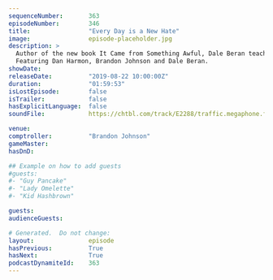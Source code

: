 ```yaml
---
sequenceNumber:       363
episodeNumber:        346
title:                "Every Day is a New Hate"
image:                episode-placeholder.jpg
description: >
  Author of the new book It Came from Something Awful, Dale Beran teaches us the history 4chan and 8chan. How did simple websites transform into centers of white nationalism, violence and tools of politics? 
  Featuring Dan Harmon, Brandon Johnson and Dale Beran.
showDate:             
releaseDate:          "2019-08-22 10:00:00Z"
duration:             "01:59:53"
isLostEpisode:        false
isTrailer:            false
hasExplicitLanguage:  false
soundFile:            https://chtbl.com/track/E2288/traffic.megaphone.fm/STA3768422803.mp3?updated=1596576016

venue:                
comptroller:          "Brandon Johnson"
gameMaster:           
hasDnD:               

## Example on how to add guests
#guests:
#- "Guy Pancake"
#- "Lady Omelette"
#- "Kid Hashbrown"

guests:
audienceGuests:

# Generated.  Do not change:
layout:               episode
hasPrevious:          True
hasNext:              True
podcastDynamiteId:    363
---
```

